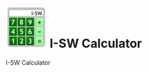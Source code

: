 # ![I-SW Calculator](src/main/resources/inaki/sw/calc/icon/isw-calc-96.png) I-SW Calculator
I-SW Calculator
